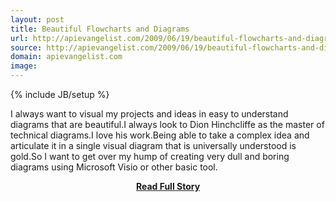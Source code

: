 ```yaml
---
layout: post
title: Beautiful Flowcharts and Diagrams
url: http://apievangelist.com/2009/06/19/beautiful-flowcharts-and-diagrams/
source: http://apievangelist.com/2009/06/19/beautiful-flowcharts-and-diagrams/
domain: apievangelist.com
image: 
---
```

{% include JB/setup %}<p>I always want to visual my projects and ideas in easy to understand diagrams that are beautiful.I always look to Dion Hinchcliffe as the master of technical diagrams.I love his work.Being able to take a complex idea and articulate it in a single visual diagram that is universally understood is gold.So I want to get over my hump of creating very dull and boring diagrams using Microsoft Visio or other basic tool.</p>
<center><p><a href="http://apievangelist.com/2009/06/19/beautiful-flowcharts-and-diagrams/" style='padding:25px; font-sze:18px; font-weight: bold;'>Read Full Story</a></p></center>

